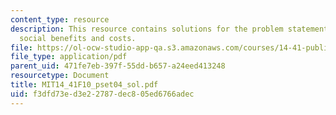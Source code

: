```yaml
---
content_type: resource
description: This resource contains solutions for the problem statements related to
  social benefits and costs.
file: https://ol-ocw-studio-app-qa.s3.amazonaws.com/courses/14-41-public-finance-and-public-policy-fall-2010/f3dfd73ed3e22787dec805ed6766adec_MIT14_41F10_pset04_sol.pdf
file_type: application/pdf
parent_uid: 471fe7eb-397f-55dd-b657-a24eed413248
resourcetype: Document
title: MIT14_41F10_pset04_sol.pdf
uid: f3dfd73e-d3e2-2787-dec8-05ed6766adec
---
```

